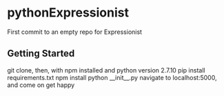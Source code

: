 # pythonExpressionist
First commit to an empty repo for Expressionist

## Getting Started
  git clone, then, with npm installed and python version 2.7.10
  pip install requirements.txt
  npm install
  python \_\_init\_\_.py
  navigate to localhost:5000, and come on get happy

